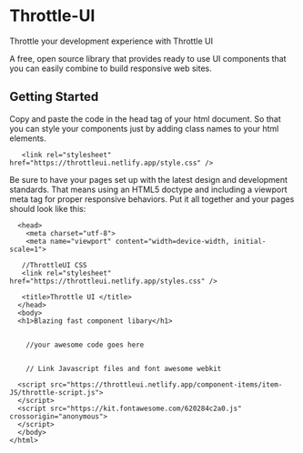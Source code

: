 # Throttle-UI

Throttle your development experience with Throttle UI

A free, open source library that provides ready to use UI components that you can easily combine to build responsive web sites.

## Getting Started

Copy and paste the code in the head tag of your html document. So that you can style your components just by adding class names to your html elements.

```
   <link rel="stylesheet" href="https://throttleui.netlify.app/style.css" />
```
Be sure to have your pages set up with the latest design and development standards. That means using an HTML5 doctype and including a viewport meta tag for proper responsive behaviors. Put it all together and your pages should look like this:

```<html>
  <head>
    <meta charset="utf-8">
    <meta name="viewport" content="width=device-width, initial-scale=1">

   //ThrottleUI CSS
   <link rel="stylesheet" href="https://throttleui.netlify.app/styles.css" />
   
   <title>Throttle UI </title>
  </head>
  <body>
  <h1>Blazing fast component libary</h1>


	//your awesome code goes here


    // Link Javascript files and font awesome webkit
    
  <script src="https://throttleui.netlify.app/component-items/item-JS/throttle-script.js">
  </script>
  <script src="https://kit.fontawesome.com/620284c2a0.js" crossorigin="anonymous">
  </script>
  </body>
</html>
```
